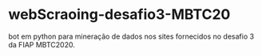 # webScraoing-desafio3-MBTC20
bot em python para mineração de dados nos sites fornecidos no desafio 3 da FIAP MBTC2020.
